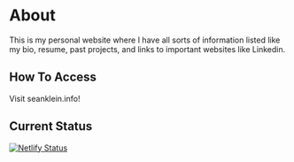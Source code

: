 # About

This is my personal website where I have all sorts of information listed like my bio, resume, past projects, and links to important websites like Linkedin.

## How To Access
Visit seanklein.info!

## Current Status
[![Netlify Status](https://api.netlify.com/api/v1/badges/7ca6e299-f20c-4f28-b880-ef22a31fce75/deploy-status)](https://app.netlify.com/sites/seanklein/deploys)

